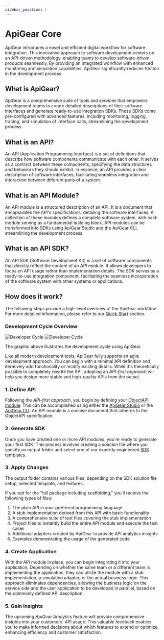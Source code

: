 ```yaml
---
sidebar_position: 1
---
```


# ApiGear Core

ApiGear introduces a novel and efficient digital workflow for software integration. This innovative approach to software development centers on an API-driven methodology, enabling teams to develop software-driven products seamlessly. By providing an integrated workflow with enhanced monitoring and simulation capabilities, ApiGear significantly reduces friction in the development process.

## What is ApiGear?

ApiGear is a comprehensive suite of tools and services that empowers development teams to create detailed descriptions of their software interfaces and generate ready-to-use integration SDKs. These SDKs come pre-configured with advanced features, including monitoring, logging, tracing, and simulation of interface calls, streamlining the development process.

## What is an API?

An API (Application Programming Interface) is a set of definitions that describe how software components communicate with each other. It serves as a contract between these components, specifying the data structures and behaviors they should exhibit. In essence, an API provides a clear description of software interfaces, facilitating seamless integration and interaction between different parts of a system.

## What is an API Module?

An API module is a structured description of an API. It is a document that encapsulates the API's specifications, detailing the software interfaces. A collection of these modules defines a complete software system, with each module serving as a fundamental building block. API modules can be transformed into SDKs using ApiGear Studio and the ApiGear CLI, streamlining the development process.

## What is an API SDK?

An API SDK (Software Development Kit) is a set of software components that directly reflect the content of an API module. It allows developers to focus on API usage rather than implementation details. The SDK serves as a ready-to-use integration component, facilitating the seamless incorporation of the software system with other systems or applications.

## How does it work?

The following steps provide a high-level overview of the ApiGear workflow. For more detailed information, please refer to our [Quick Start](/docs/quick-start) section.

### Development Cycle Overview

![Developer Cycle](/img/devcycle_light.svg#light)
![Developer Cycle](/img/devcycle_dark.svg#dark)

The graphic above illustrates the development cycle using ApiGear.

Like all modern development tools, ApiGear fully supports an agile development approach. You can begin with a minimal API definition and iteratively add functionality or modify existing details. While it's theoretically possible to completely rewrite the API, adopting an _API-first approach_ will help you design more stable and high-quality APIs from the outset.

### 1. Define API

Following the _API-first approach_, you begin by defining your [ObjectAPI module](/docs/advanced/objectapi/modules). This can be accomplished using either the [ApiGear Studio](/docs/studio/intro) or the [ApiGear CLI](/docs/cli/intro). An API module is a concise document that adheres to the ObjectAPI specification.

### 2. Generate SDK

Once you have created one or more API modules, you're ready to generate your first SDK. This process involves creating a solution file where you specify an output folder and select one of our expertly engineered [SDK templates](/docs/sdk/intro).

### 3. Apply Changes

The output folder contains various files, depending on the SDK solution file setup, selected template, and features.

If you opt for the "full package including scaffolding," you'll receive the following types of files:

1. The plain API in your preferred programming language
2. A stub implementation derived from this API with basic functionality
3. A comprehensive suite of test files covering the stub implementation
4. Project files to instantly build the entire API module and execute the test cases
5. Additional adapters created by ApiGear to provide API analytics insights
6. Examples demonstrating the usage of the generated code

### 4. Create Application

With the API module in place, you can begin integrating it into your application. Depending on whether the same team or a different team is implementing the application, they can utilize the module with a stub implementation, a simulation adapter, or the actual business logic. This approach eliminates dependencies, allowing the business logic on the service side and the user application to be developed in parallel, based on the commonly defined API description.

### 5. Gain Insights

The upcoming _ApiGear Analytics_ feature will provide comprehensive insights into your customers' API usage. This valuable feedback enables you to make informed decisions about which features to extend or optimize, enhancing efficiency and customer satisfaction.

